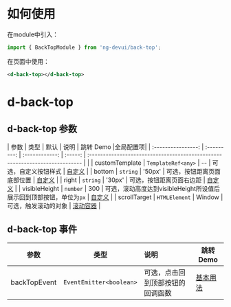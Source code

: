 # 如何使用

在module中引入：

```ts
import { BackTopModule } from 'ng-devui/back-top';
```

在页面中使用：

```xml
<d-back-top></d-back-top>
```

# d-back-top
## d-back-top 参数

|    参数     |      类型      |  默认   | 说明                                                                           | 跳转 Demo                                            |全局配置项| 
| :----------------: | :---------: | :------------:  | :-----: | :---------------------------------------------------------------------------  |                                                     |
|  customTemplate    |       `TemplateRef<any>`   |    --    |                      可选，自定义按钮样式                  | [自定义](demo#back-top-customize)   |
|       bottom       |        `string`           |   '50px'  |                   可选，按钮距离页面底部位置              | [自定义](demo#back-top-customize)     |
|       right        |        `string`           |   '30px'  |                    可选，按钮距离页面右边距               | [自定义](demo#back-top-customize)     |
|   visibleHeight    |         `number`          |    300    |   可选，滚动高度达到visibleHeight所设值后展示回到顶部按钮，单位为`px`   | [自定义](demo#back-top-customize)     |
|    scrollTarget    |       `HTMLElement`       |   Window  |                      可选，触发滚动的对象                 | [滚动容器](demo#back-top-scroll-container)      |

## d-back-top 事件

|       参数      |          类型          |                                   说明                                         | 跳转 Demo                                      |
| :------: | :-----------------: | :-------------------------------------------------------------------------------------- | ---------------------------------------------- |
|  backTopEvent  |   `EventEmitter<boolean>`  |                         可选，点击回到顶部按钮的回调函数                          | [基本用法](demo#back-top-basic)      |
